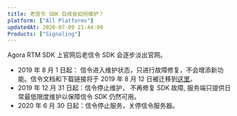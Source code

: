 ```yaml
---
title: 老信令 SDK 后续会如何维护？
platform: ["All Platforms"]
updatedAt: 2020-07-09 21:44:00
Products: ["Signaling"]
---
```


Agora RTM SDK 上官网后老信令 SDK 会逐步淡出官网。

- 2019 年 8 月 1 日起： 信令进入维护状态，只进行故障修复，不会增添新功能。信令文档和下载链接将于 2019 年 8 月 12 日被迁移到[这里](https://docs.agora.io/cn/Real-time-Messaging/signaling_sunset?platform=All%20Platforms)。
- 2019 年 12 月 31 日起：信令停止维护， 不再修复 SDK 故障, 服务端只提供日常最低限度维护以保障信令 SDK 仍然可用。
- 2020 年 6 月 30 日起：信令停止服务，关停信令服务器。
